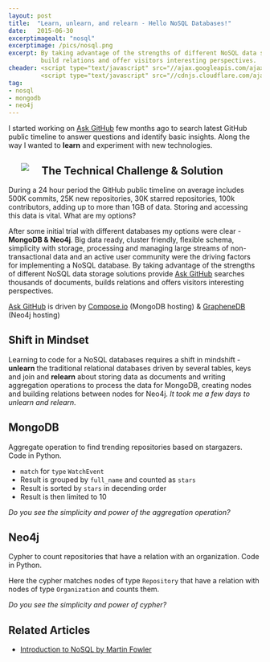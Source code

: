 ```yaml
---
layout: post
title:  "Learn, unlearn, and relearn - Hello NoSQL Databases!"
date:   2015-06-30
excerptimagealt: "nosql"
excerptimage: /pics/nosql.png
excerpt: By taking advantage of the strengths of different NoSQL data storage solutions, Ask GitHub can search thousands of documents, 
         build relations and offer visitors interesting perspectives.
cheader: <script type="text/javascript" src="//ajax.googleapis.com/ajax/libs/jquery/1.9.1/jquery.min.js"></script>
         <script type="text/javascript" src="//cdnjs.cloudflare.com/ajax/libs/gist-embed/2.0/gist-embed.min.js"></script> 
tag:
- nosql
- mongodb
- neo4j
---
```


I started working on [Ask GitHub](http://askgithub.com) few months ago to search latest GitHub public timeline to answer questions and identify basic insights. Along the way I wanted to <strong>learn</strong> and experiment with new technologies.

<img src="http://dev.assets.neo4j.com.s3.amazonaws.com/wp-content/uploads/polyglot-persistence-wanderu-neo4j-mongodb-300x200.jpg" align="left" hspace="25" vspace="13" />

## The Technical Challenge & Solution
During a 24 hour period the GitHub public timeline on average includes 500K commits, 25K new repositories, 30K starred repositories, 
100k contributors, adding up to more than 1GB of data. Storing and accessing this data is vital. What are my options?

After some initial trial with different databases my options were clear - <strong>MongoDB & Neo4j</strong>. 
Big data ready, cluster friendly, flexible schema, simplicity with storage, processing and managing large streams of non-transactional data 
and an active user community were the driving factors for implementing a NoSQL database.  By taking advantage of the strengths of different 
NoSQL data storage solutions provide [Ask GitHub](http://askgithub.com) searches thousands of documents, builds relations and offers visitors interesting perspectives.

[Ask GitHub](http://askgithub.com) is driven by [Compose.io](http://compose.io) (MongoDB hosting) & [GrapheneDB](http://graphenedb.com) (Neo4j hosting)


## Shift in Mindset
Learning to code for a NoSQL databases requires a shift in mindshift - <strong>unlearn</strong> the traditional relational databases driven 
by several tables, keys and join  and <strong>relearn</strong> about storing data as documents and writing aggregation operations to process the data for MongoDB, 
creating nodes and building relations between nodes for Neo4j. <i>It took me a few days to unlearn and relearn.</i> 


## MongoDB
Aggregate operation to find trending repositories based on stargazers. Code in Python.
<code data-gist-id="2ae4de25bfa75e5bd680" data-gist-line="2-9" data-gist-hide-footer="true"></code>
* ```match``` for ```type``` ```WatchEvent```  
* Result is grouped by ```full_name``` and counted as ```stars```  
* Result is sorted by ```stars``` in decending order  
* Result is then limited to 10  

<i>Do you see the simplicity and power of the aggregation operation?</i>


## Neo4j
Cypher to count repositories that have a relation with an organization. Code in Python.
<code data-gist-id="2ae4de25bfa75e5bd680" data-gist-line="12-13" data-gist-hide-footer="true"></code>


Here the cypher matches nodes of type ```Repository``` that have a relation with nodes of type ```Organization``` and counts them.

<i>Do you see the simplicity and power of cypher?</i>

 
## Related Articles
* [Introduction to NoSQL by Martin Fowler](https://www.youtube.com/watch?v=qI_g07C_Q5I)
